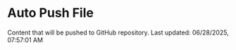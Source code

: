 # Auto Push File

Content that will be pushed to GitHub repository.
Last updated: 06/28/2025, 07:57:01 AM